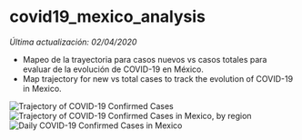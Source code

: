# covid19_mexico_analysis

_Última actualización: 02/04/2020_ 

* Mapeo de la trayectoria para casos nuevos vs casos totales para evaluar de la evolución de COVID-19 en México.
* Map trajectory for new vs total cases to track the evolution of COVID-19 in Mexico.

![Trajectory of COVID-19 Confirmed Cases](https://imgur.com/5weoFBd.png)
![Trajectory of COVID-19 Confirmed Cases in Mexico, by region](https://imgur.com/z5NtKGZ.png)
![Daily COVID-19 Confirmed Cases in Mexico](https://imgur.com/7CKEbua.png)